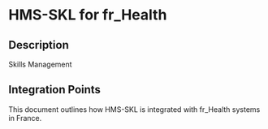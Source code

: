# HMS-SKL for fr_Health

## Description

Skills Management

## Integration Points

This document outlines how HMS-SKL is integrated with fr_Health systems in France.
